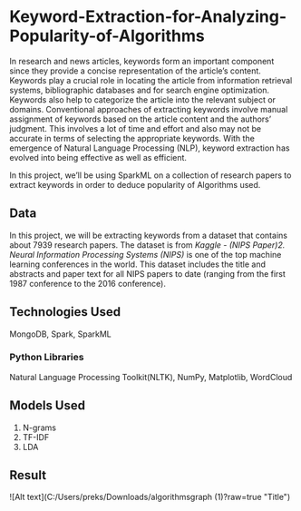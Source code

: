 # Keyword-Extraction-for-Analyzing-Popularity-of-Algorithms

In research and news articles, keywords form an important component since they provide a concise
representation of the article’s content. Keywords play a crucial role in locating the article from
information retrieval systems, bibliographic databases and for search engine optimization. Keywords
also help to categorize the article into the relevant subject or domains.
Conventional approaches of extracting keywords involve manual assignment of keywords based on
the article content and the authors’ judgment. This involves a lot of time and effort and also may not
be accurate in terms of selecting the appropriate keywords. With the emergence of Natural Language
Processing (NLP), keyword extraction has evolved into being effective as well as efficient.

In this project, we’ll be using SparkML on a collection of research papers to extract keywords in order to deduce popularity of Algorithms used.

## Data
In this project, we will be extracting keywords from a dataset that contains about 7939 research papers.
The dataset is from *Kaggle - (NIPS Paper)2. Neural Information Processing Systems (NIPS)* is one
of the top machine learning conferences in the world. This dataset includes the title and abstracts and
paper text for all NIPS papers to date (ranging from the first 1987 conference to the 2016 conference).

## Technologies Used
MongoDB, Spark, SparkML

### Python Libraries
Natural Language Processing Toolkit(NLTK), NumPy, Matplotlib, WordCloud

## Models Used
1. N-grams
2. TF-IDF
3. LDA

## Result
![Alt text](C:/Users/preks/Downloads/algorithmsgraph (1)?raw=true "Title")
